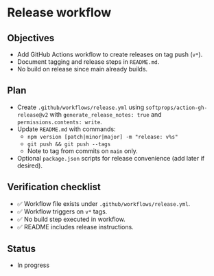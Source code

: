 # Release workflow

## Objectives
- Add GitHub Actions workflow to create releases on tag push (`v*`).
- Document tagging and release steps in `README.md`.
- No build on release since main already builds.

## Plan
- Create `.github/workflows/release.yml` using `softprops/action-gh-release@v2` with `generate_release_notes: true` and `permissions.contents: write`.
- Update `README.md` with commands:
  - `npm version [patch|minor|major] -m "release: v%s"`
  - `git push && git push --tags`
  - Note to tag from commits on `main` only.
- Optional `package.json` scripts for release convenience (add later if desired).

## Verification checklist
- ✅ Workflow file exists under `.github/workflows/release.yml`.
- ✅ Workflow triggers on `v*` tags.
- ✅ No build step executed in workflow.
- ✅ README includes release instructions.

## Status
- In progress


